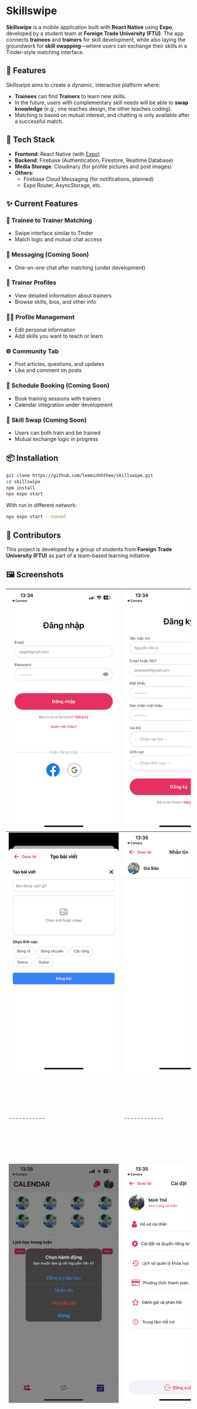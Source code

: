 # Skillswipe

**Skillswipe** is a mobile application built with **React Native** using **Expo**, developed by a student team at **Foreign Trade University (FTU)**. The app connects **trainees** and **trainers** for skill development, while also laying the groundwork for **skill swapping**—where users can exchange their skills in a Tinder-style matching interface.

## 🚀 Features

Skillswipe aims to create a dynamic, interactive platform where:
- **Trainees** can find **Trainers** to learn new skills.
- In the future, users with complementary skill needs will be able to **swap knowledge** (e.g., one teaches design, the other teaches coding).
- Matching is based on mutual interest, and chatting is only available after a successful match.

## 🔧 Tech Stack

- **Frontend**: React Native (with [Expo](https://expo.dev/))
- **Backend**: Firebase (Authentication, Firestore, Realtime Database)
- **Media Storage**: Cloudinary (for profile pictures and post images)
- **Others**: 
  - Firebase Cloud Messaging (for notifications, planned)
  - Expo Router, AsyncStorage, etc.

## ✨ Current Features

### 🧭 Trainee to Trainer Matching
- Swipe interface similar to Tinder
- Match logic and mutual chat access

### 💬 Messaging (Coming Soon)
- One-on-one chat after matching (under development)

### 📄 Trainer Profiles
- View detailed information about trainers
- Browse skills, bios, and other info

### 🧑‍💻 Profile Management
- Edit personal information
- Add skills you want to teach or learn

### 🌐 Community Tab
- Post articles, questions, and updates
- Like and comment on posts

### 📅 Schedule Booking (Coming Soon)
- Book training sessions with trainers
- Calendar integration under development

### 🔁 Skill Swap (Coming Soon)
- Users can both train and be trained
- Mutual exchange logic in progress

## 📦 Installation

```bash
git clone https://github.com/leeminhhthee/skillswipe.git
cd skillswipe
npm install
npx expo start
```

With run in different network:
```bash
npx expo start --tunnel
```

## 🤝 Contributors

This project is developed by a group of students from **Foreign Trade University (FTU)** as part of a team-based learning initiative.

## 🖼️ Screenshots

| ![](screenshots/SS1.jpg) | ![](screenshots/SS2.jpg) | ![](screenshots/SS3.jpg) |
|-----------|------------|--------------|
| ![](screenshots/SS4.jpg) | ![](screenshots/SS5.jpg) | ![](screenshots/SS6.jpg) |
|-----------|------------|--------------|
| ![](screenshots/SS7.jpg) | ![](screenshots/SS8.jpg) | ![](screenshots/SS9.jpg) |
|-----------|------------|--------------|
| ![](screenshots/SS10.jpg) | ![](screenshots/SS11.jpg) | |
|-----------|------------|--------------|
| ![](screenshots/VD1.mp4) | ![](screenshots/VD2.mp4) | |
